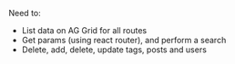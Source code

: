 Need to:

- List data on AG Grid for all routes
- Get params (using react router), and perform a search
- Delete, add, delete, update tags, posts and users
